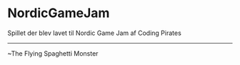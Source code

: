 # NordicGameJam
Spillet der blev lavet til Nordic Game Jam af Coding Pirates

---

~The Flying Spaghetti Monster